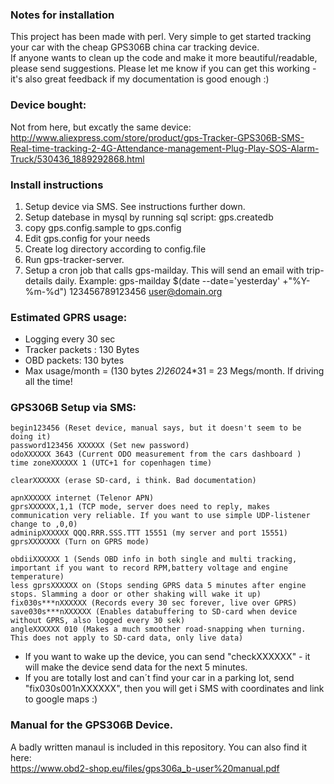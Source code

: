 ### Notes for installation

This project has been made with perl. Very simple to get started tracking your car with the cheap GPS306B china car tracking device.  
If anyone wants to clean up the code and make it more beautiful/readable, please send suggestions.
Please let me know if you can get this working - it's also great feedback if my documentation is good enough :)

### Device bought:
Not from here, but excatly the same device:
http://www.aliexpress.com/store/product/gps-Tracker-GPS306B-SMS-Real-time-tracking-2-4G-Attendance-management-Plug-Play-SOS-Alarm-Truck/530436_1889292868.html

### Install instructions
1. Setup device via SMS. See instructions further down.
2. Setup datebase in mysql by running sql script: gps.createdb
3. copy gps.config.sample to gps.config
4. Edit gps.config for your needs
5. Create log directory according to config.file
6. Run gps-tracker-server.
7. Setup a cron job that calls gps-mailday. This will send an email with trip-details daily.
   Example: gps-mailday $(date --date='yesterday' +"%Y-%m-%d") 123456789123456 user@domain.org

### Estimated GPRS usage:
* Logging every 30 sec
* Tracker packets : 130 Bytes
* OBD packets: 130 bytes
* Max usage/month = (130 bytes *2)*2*60*24*31 = 23 Megs/month. If driving all the time!

### GPS306B Setup via SMS:

```
begin123456 (Reset device, manual says, but it doesn't seem to be doing it)
password123456 XXXXXX (Set new password)
odoXXXXXX 3643 (Current ODO measurement from the cars dashboard )
time zoneXXXXXX 1 (UTC+1 for copenhagen time)

clearXXXXXX (erase SD-card, i think. Bad documentation)

apnXXXXXX internet (Telenor APN)
gprsXXXXXX,1,1 (TCP mode, server does need to reply, makes communication very reliable. If you want to use simple UDP-listener change to ,0,0)
adminipXXXXXX QQQ.RRR.SSS.TTT 15551 (my server and port 15551)
gprsXXXXXXX (Turn on GPRS mode)

obdiiXXXXXX 1 (Sends OBD info in both single and multi tracking, important if you want to record RPM,battery voltage and engine temperature)
less gprsXXXXXX on (Stops sending GPRS data 5 minutes after engine stops. Slamming a door or other shaking will wake it up)
fix030s***nXXXXXX (Records every 30 sec forever, live over GPRS)
save030s***nXXXXXX (Enables databuffering to SD-card when device without GPRS, also logged every 30 sek)
angleXXXXXX 010 (Makes a much smoother road-snapping when turning. This does not apply to SD-card data, only live data)
```

* If you want to wake up the device, you can send "checkXXXXXX" - it will make the device send data for the next 5 minutes.
* If you are totally lost and can´t find your car in a parking lot, send "fix030s001nXXXXXX", then you will get i SMS with coordinates and link to google maps :)

### Manual for the GPS306B Device.
A badly written manaul is included in this repository. You can also find it here:   
https://www.obd2-shop.eu/files/gps306a_b-user%20manual.pdf
